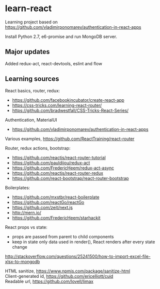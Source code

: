 # learn-react
Learning project based on https://github.com/vladimirponomarev/authentication-in-react-apps

Install Python 2.7, e6-promise and run MongoDB server.

## Major updates
Added redux-act, react-devtools, eslint and flow

## Learning sources
React basics, router, redux:
* https://github.com/facebookincubator/create-react-app
* https://css-tricks.com/learning-react-router/
* https://github.com/bradwestfall/CSS-Tricks-React-Series/

Authentication, MaterialUI
* https://github.com/vladimirponomarev/authentication-in-react-apps

Various examples, https://github.com/ReactTraining/react-router

Router, redux actions, bootstrap:
* https://github.com/reactjs/react-router-tutorial
* https://github.com/pauldijou/redux-act
* https://github.com/FredericHeem/redux-act-async
* https://github.com/reactjs/react-router-redux
* https://github.com/react-bootstrap/react-router-bootstrap

Boilerplates:
* https://github.com/mxstbr/react-boilerplate
* https://github.com/reactGo/reactGo
* https://github.com/zeit/next.js
* http://mern.io/
* https://github.com/FredericHeem/starhackit

React props vs state:
- props are passed from parent to child components
- keep in state only data used in render(), React renders after every state change

http://stackoverflow.com/questions/25241500/how-to-import-excel-file-xlsx-to-mongodb

HTML sanitize, https://www.npmjs.com/package/sanitize-html  
Client-generated id, https://github.com/ericelliott/cuid  
Readable url, https://github.com/lovell/limax  

